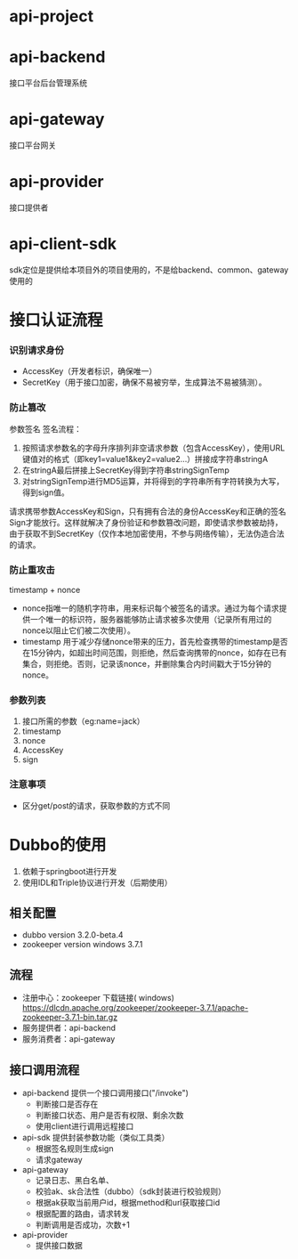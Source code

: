 # api-project

# api-backend

接口平台后台管理系统

# api-gateway

接口平台网关

# api-provider

接口提供者

# api-client-sdk

sdk定位是提供给本项目外的项目使用的，不是给backend、common、gateway使用的

# 接口认证流程

### 识别请求身份

- AccessKey（开发者标识，确保唯一）
- SecretKey（用于接口加密，确保不易被穷举，生成算法不易被猜测）。

### 防止篡改

参数签名
签名流程：

1. 按照请求参数名的字母升序排列非空请求参数（包含AccessKey），使用URL键值对的格式（即key1=value1&key2=value2…）拼接成字符串stringA
2. 在stringA最后拼接上SecretKey得到字符串stringSignTemp
3. 对stringSignTemp进行MD5运算，并将得到的字符串所有字符转换为大写，得到sign值。

请求携带参数AccessKey和Sign，只有拥有合法的身份AccessKey和正确的签名Sign才能放行。这样就解决了身份验证和参数篡改问题，即使请求参数被劫持，由于获取不到SecretKey（仅作本地加密使用，不参与网络传输），无法伪造合法的请求。

### 防止重攻击

timestamp + nonce

- nonce指唯一的随机字符串，用来标识每个被签名的请求。通过为每个请求提供一个唯一的标识符，服务器能够防止请求被多次使用（记录所有用过的nonce以阻止它们被二次使用）。
- timestamp
  用于减少存储nonce带来的压力，首先检查携带的timestamp是否在15分钟内，如超出时间范围，则拒绝，然后查询携带的nonce，如存在已有集合，则拒绝。否则，记录该nonce，并删除集合内时间戳大于15分钟的nonce。

### 参数列表

1. 接口所需的参数（eg:name=jack）
2. timestamp
3. nonce
4. AccessKey
5. sign

### 注意事项

- 区分get/post的请求，获取参数的方式不同

# Dubbo的使用

1. 依赖于springboot进行开发
2. 使用IDL和Triple协议进行开发（后期使用）

## 相关配置

- dubbo version 3.2.0-beta.4
- zookeeper version windows 3.7.1

## 流程

- 注册中心：zookeeper 下载链接(
  windows) https://dlcdn.apache.org/zookeeper/zookeeper-3.7.1/apache-zookeeper-3.7.1-bin.tar.gz
- 服务提供者：api-backend
- 服务消费者：api-gateway

## 接口调用流程

- api-backend 提供一个接口调用接口("/invoke")
    - 判断接口是否存在
    - 判断接口状态、用户是否有权限、剩余次数
    - 使用client进行调用远程接口
- api-sdk 提供封装参数功能（类似工具类）
    - 根据签名规则生成sign
    - 请求gateway
- api-gateway
    - 记录日志、黑白名单、
    - 校验ak、sk合法性（dubbo）（sdk封装进行校验规则）
    - 根据ak获取当前用户id，根据method和url获取接口id
    - 根据配置的路由，请求转发
    - 判断调用是否成功，次数+1
- api-provider
    - 提供接口数据